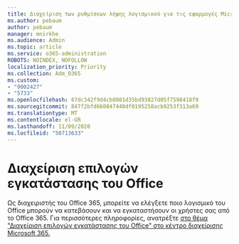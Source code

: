 ```yaml
---
title: Διαχείριση των ρυθμίσεων λήψης λογισμικού για τις εφαρμογές Microsoft 365
ms.author: pebaum
author: pebaum
manager: mnirkhe
ms.audience: Admin
ms.topic: article
ms.service: o365-administration
ROBOTS: NOINDEX, NOFOLLOW
localization_priority: Priority
ms.collection: Adm_O365
ms.custom:
- "9002427"
- "5733"
ms.openlocfilehash: 87dc342f9d4cb8081d35bd93827d05f7598418f9
ms.sourcegitcommit: 847f2bfd660847440df0195258acb9253f313a69
ms.translationtype: MT
ms.contentlocale: el-GR
ms.lasthandoff: 11/09/2020
ms.locfileid: "50713633"
---
```

# <a name="manage-office-installation-options"></a>Διαχείριση επιλογών εγκατάστασης του Office

Ως διαχειριστής του Office 365, μπορείτε να ελέγξετε ποιο λογισμικό του Office μπορούν να κατεβάσουν και να εγκαταστήσουν οι χρήστες σας από το Office 365. Για περισσότερες πληροφορίες, ανατρέξτε [στο θέμα "Διαχείριση επιλογών εγκατάστασης του Office" στο κέντρο διαχείρισης Microsoft 365.](https://docs.microsoft.com/deployoffice/manage-software-download-settings-office-365)
